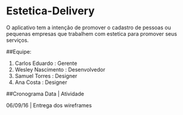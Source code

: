 # Estetica-Delivery
O aplicativo tem a intenção de promover o cadastro de pessoas ou pequenas empresas que trabalhem com estetica
para promover seus serviços.

##Equipe:
1. Carlos Eduardo : Gerente
2. Wesley Nascimento : Desenvolvedor
3. Samuel Torres : Designer
4. Ana Costa : Designer

##Cronograma
Data | Atividade

06/09/16 | Entrega dos wireframes
